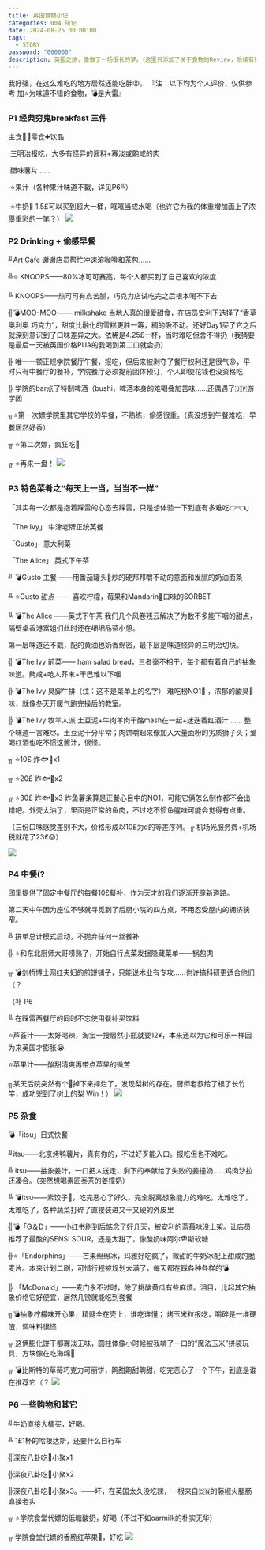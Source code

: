 ```yaml
---
title: 英国食物小记
categories: 004 随记
date: 2024-08-25 00:00:00
tags:
  - STORY
password: "000000"
description: 英国之旅，像做了一场很长的梦。（这里只添加了关于食物的Review，后续有待继续补充）
---
```

我好强，在这么难吃的地方居然还能吃胖😡。
『注：以下均为个人评价，仅供参考 加⭐为味道不错的食物，💣是大雷』
### **P1 经典穷鬼breakfast 三件**

主食🥪➕零食➕饮品

·三明治报吃，大多有怪异的酱料+寡淡或齁咸的肉

·醋味薯片……

·⭐果汁（各种果汁味道不戳，详见P6╚）

·⭐牛奶🥛 1.5£可以买到超大一桶，哐哐当成水喝（也许它为我的体重增加画上了浓墨重彩的一笔？）
![](images/英国食物小记1.jpg)




### **P2 Drinking + 偷感早餐**

╝Art Cafe 谢谢店员帮忙冲速溶咖啡和茶包……

╩⭐ KNOOPS——80%冰可可赛高，每个人都买到了自己喜欢的浓度

╚ KNOOPS——热可可有点苦腻，巧克力店试吃完之后根本喝不下去

╣💣MOO-MOO —— milkshake 当地人真的很爱甜食，在店员安利下选择了“香草 奥利奥 巧克力”，甜度比融化的雪糕更胜一筹，稠的吸不动。还好Day1买了它之后就深刻意识到了口味差异之大。依稀是4.25£一杯，当时难吃但舍不得扔（我猜要是最后一天被英国价格PUA的我喝到第二口就会扔）

╬ 唯一一顿正规学院餐厅午餐，报吃，但后来被剥夺了餐厅权利还是很气😡，平时只有中餐厅的餐补，学院餐厅必须提前团体预订，个人即使花钱也没资格吃

╠ 学院的bar点了特制啤酒（bushi，啤酒本身的难喝叠加苦味……还偶遇了🇯🇵游学团

╗⭐第一次嫖学院里其它学校的早餐，不熟练，偷感很重。（真没想到午餐难吃，早餐居然好香）

╦ ⭐第二次嫖，疯狂吃🍄

╔ ⭐再来一盘！
![](images/英国食物小记2.jpg)
### **P3 特色菜肴之“每天上一当，当当不一样”**

「其实每一次都是抱着踩雷的心态去踩雷，只是想体验一下到底有多难吃👉👈」

「The Ivy」 牛津老牌正统英餐

「Gusto」 意大利菜

「The Alice」 英式下午茶

╝ 💣Gusto 主餐 ——用番茄罐头🥫炒的硬邦邦嚼不动的意面和发腻的奶油面条

╩ ⭐Gusto 甜点 —— 喜欢柠檬，莓果和Mandarin🍊口味的SORBET

╚ 💣The Alice ——英式下午茶 我们几个风卷残云解决了为数不多能下咽的甜点，隔壁桌香港富姐们此时还在细细品茶小憩。

第一层味道还不戳，配的黄油也奶香绵密，最下层是味道怪异的三明治切块。

╣ 💣The Ivy 前菜—— ham salad bread，三者毫不相干，每个都有着自己的抽象味道。齁咸+呛人芥末+干巴难以下咽

╬ 💣The Ivy 臭脚牛排（注：这不是菜单上的名字） 难吃榜NO1👑 ，浓郁的酸臭🦶味，就像冬天开暖气跑完操后的教室。

╠ 💣The Ivy 牧羊人派 土豆泥+牛肉羊肉干酪mash在一起+迷迭香红酒汁 …… 整个味道一言难尽。土豆泥十分平常；肉饼嚼起来像加入大量面粉的劣质狮子头；爱喝红酒也吃不惯这酱汁，很怪。

╗ ⭐10£ 炸🐟🍟x1

╦ ⭐20£ 炸🐟🍟x2

╔ ⭐30£ 炸🐟🍟x3 炸鱼薯条算是正餐心目中的NO1，可能它俩怎么制作都不会出错吧。外壳太油了，里面是正常的鱼肉，不过吃不惯鱼腥味可能会觉得有点重。

（三份口味感觉差别不大，价格形成以10£为d的等差序列。╔ 机场光服务费+机场税就花了23£😡）

![](images/英国食物小记3.jpg)
### **P4 中餐(?**

团里提供了固定中餐厅的每餐10£餐补，作为天才的我们逐渐开辟新道路。

第二天中午因为座位不够就寻觅到了后厨小院的四方桌，不用忍受屋内的拥挤狭窄。

╩ 拼单总计模式启动，不抛弃任何一丝餐补

╬ ⭐和东北厨师大哥唠熟了，开始自行点菜发掘隐藏菜单——锅包肉

╦ 💣剑桥博士网红夫妇的煎饼铺子，只能说术业有专攻……也许搞科研更适合他们（？

（补 P6

╚ 在踩雷西餐厅的同时不忘使用餐补买饮料

⭐芦荟汁——太好喝辣，淘宝一搜居然小瓶就要12¥，本来还以为它和可乐一样因为来英国才膨胀😭

⭐苹果汁——酸甜清爽再带点苹果的微苦

╗某天后院突然有个🍐掉下来摔烂了，发现梨树的存在。厨师老叔给了根了长竹竿，成功兜到了树上的梨 Win！）
![](images/英国食物小记4.jpg)
### **P5 杂食**

💣「itsu」日式快餐

╝itsu——北京烤鸭薯片，真有你的，不过好歹能入口。报吃但也不难吃。

╩ itsu——抽象姜汁，一口把人送走，剩下的奉献给了失败的姜撞奶……鸡肉沙拉还凑合。（突然想喝素匠泰茶的姜撞奶）

╚ 💣itsu——素饺子🥟，吃完恶心了好久，完全脱离想象能力的难吃。太难吃了，太难吃了，各种蔬菜打碎了直接装进又干又硬的外皮里

╣💣「G＆D」——小红书刷到后惦念了好几天，被安利的蓝莓味没上架。让店员推荐了最酸的SENSI SOUR，还是太甜了，像酸奶味阿尔卑斯软糖

╬⭐「Endorphins」——芒果绵绵冰，玛雅好吃疯了，微甜的牛奶冰配上甜咸的脆麦片。本来计划二刷，可惜行程被规划太满了，每天都在踩各种各样的💣

╠ 「McDonald」——麦门永不过时，除了挑酸黄瓜有些麻烦。泪目，比起其它抽象价格它好便宜，居然几镑就能吃到套餐

╗💣抽象柠檬味开心果，精髓全在壳上，谁吃谁懂； 烤玉米粒报吃，嚼碎是一堆硬渣，调味料很怪

╦ 这俩膨化饼干都寡淡无味，圆柱体像小时候被我啃了一口的“魔法玉米”拼装玩具，方块像在吃海绵🧽

╔ 💣比斯特的草莓巧克力可丽饼，齁甜齁甜齁甜，吃完恶心了一个下午，到底是谁在推荐它（？
![](images/英国食物小记5.jpg)
### **P6 一些购物和其它**

╝牛奶直接大桶买，好喝。

╩ 1£1杯的哈根达斯，还要什么自行车

╣深夜八卦吃🍉小聚x1

╬深夜八卦吃🍉小聚x2

╠深夜八卦吃🍉小聚x3。——坏，在英国太久没吃辣，一根来自🇨🇳的藤椒火腿肠直接老实

╦ ⭐学院食堂代嫖的低糖酸奶，好喝（不过不如oarmilk的朴实无华）

╔ 学院食堂代嫖的香脆红苹果🍎，好吃
![](images/英国食物小记6.jpg)